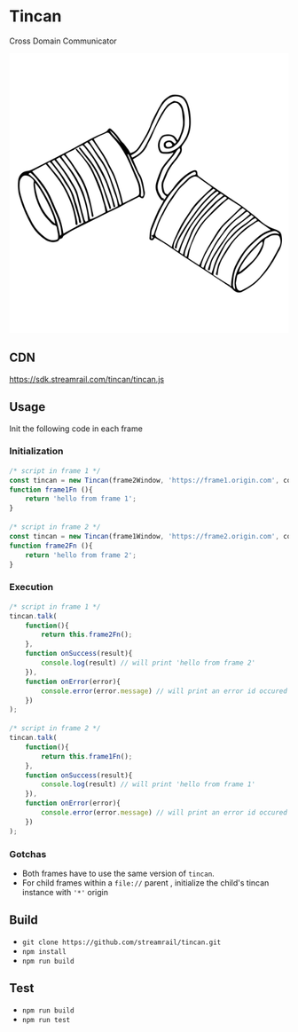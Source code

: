 # Tincan
Cross Domain Communicator  

[![Tincan](logo.png)](https://github.com/streamrail/tincan)

## CDN

https://sdk.streamrail.com/tincan/tincan.js

## Usage
Init the following code in each frame
### Initialization
```javascript
/* script in frame 1 */
const tincan = new Tincan(frame2Window, 'https://frame1.origin.com', context /* `window` by default */);
function frame1Fn (){
	return 'hello from frame 1';
}

/* script in frame 2 */
const tincan = new Tincan(frame1Window, 'https://frame2.origin.com', context /* `window` by default */);
function frame2Fn (){
	return 'hello from frame 2';
}
```

### Execution

```javascript
/* script in frame 1 */
tincan.talk(
	function(){
		return this.frame2Fn();
	},
	function onSuccess(result){
		console.log(result) // will print 'hello from frame 2'
	}),
	function onError(error){
		console.error(error.message) // will print an error id occured in frame2
	})
);

/* script in frame 2 */
tincan.talk(
	function(){
		return this.frame1Fn();
	},
	function onSuccess(result){
		console.log(result) // will print 'hello from frame 1'
	}),
	function onError(error){
		console.error(error.message) // will print an error id occured in frame1
	})
);
```

### Gotchas
- Both frames have to use the same version of `tincan`.
- For child frames within a `file://`  parent , initialize the child's tincan instance with `'*'` origin


## Build

- `git clone https://github.com/streamrail/tincan.git`
- `npm install`
- `npm run build`

## Test

- `npm run build`
- `npm run test`

